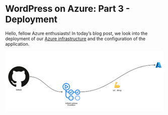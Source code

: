 # WordPress on Azure: Part 3 - Deployment

Hello, fellow Azure enthusiasts! In today’s blog post, we look into the deployment of our [Azure infrastructure](Part-1-Architecture.md) and the configuration of the application.

![Deployment](../images/deployment.jpg)
